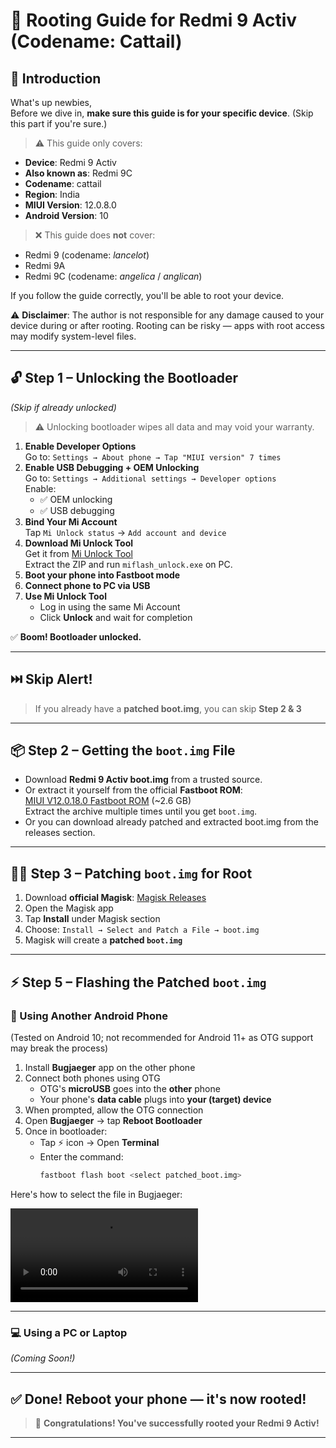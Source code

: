 # 📱 Rooting Guide for Redmi 9 Activ (Codename: Cattail)

## 🔰 Introduction

What's up newbies,  
Before we dive in, **make sure this guide is for your specific device**. (Skip this part if you're sure.)

> ⚠️ This guide only covers:
- **Device**: Redmi 9 Activ  
- **Also known as**: Redmi 9C  
- **Codename**: cattail  
- **Region**: India  
- **MIUI Version**: 12.0.8.0  
- **Android Version**: 10

> ❌ This guide does **not** cover:
- Redmi 9 (codename: *lancelot*)  
- Redmi 9A  
- Redmi 9C (codename: *angelica* / *anglican*)

If you follow the guide correctly, you'll be able to root your device.

⚠️ **Disclaimer**: The author is not responsible for any damage caused to your device during or after rooting. Rooting can be risky — apps with root access may modify system-level files.

---

## 🔓 Step 1 – Unlocking the Bootloader  
*(Skip if already unlocked)*

> ⚠️ Unlocking bootloader wipes all data and may void your warranty.

1. **Enable Developer Options**  
   Go to: `Settings → About phone → Tap "MIUI version" 7 times`
2. **Enable USB Debugging + OEM Unlocking**  
   Go to: `Settings → Additional settings → Developer options`  
   Enable:
   - ✅ OEM unlocking  
   - ✅ USB debugging
3. **Bind Your Mi Account**  
   Tap `Mi Unlock status` → `Add account and device`
4. **Download Mi Unlock Tool**  
   Get it from [Mi Unlock Tool](https://en.miui.com/unlock/)  
   Extract the ZIP and run `miflash_unlock.exe` on PC.
5. **Boot your phone into Fastboot mode**
6. **Connect phone to PC via USB**
7. **Use Mi Unlock Tool**  
   - Log in using the same Mi Account  
   - Click **Unlock** and wait for completion

✅ **Boom! Bootloader unlocked.**

---

## ⏭️ Skip Alert!

> If you already have a **patched boot.img**, you can skip **Step 2 & 3**

---

## 📦 Step 2 – Getting the `boot.img` File

- Download **Redmi 9 Activ boot.img** from a trusted source.  
- Or extract it yourself from the official **Fastboot ROM**:  
  [MIUI V12.0.18.0 Fastboot ROM](https://xmfirmwareupdater.com/miui/cattail/stable/V12.0.18.0.QCTINXM/) (~2.6 GB)  
  Extract the archive multiple times until you get `boot.img`.
- Or you can download already patched and extracted boot.img from the releases section.
---

## 🧙‍♂️ Step 3 – Patching `boot.img` for Root

1. Download **official Magisk**: [Magisk Releases](https://magisk.me/releases/)
2. Open the Magisk app
3. Tap **Install** under Magisk section
4. Choose: `Install → Select and Patch a File → boot.img`
5. Magisk will create a **patched `boot.img`**

---

## ⚡ Step 5 – Flashing the Patched `boot.img`

### 📱 Using Another Android Phone  
(Tested on Android 10; not recommended for Android 11+ as OTG support may break the process)

1. Install **Bugjaeger** app on the other phone  
2. Connect both phones using OTG  
   - OTG's **microUSB** goes into the **other** phone  
   - Your phone's **data cable** plugs into **your (target) device**
3. When prompted, allow the OTG connection
4. Open **Bugjaeger** → tap **Reboot Bootloader**
5. Once in bootloader:
   - Tap ⚡ icon → Open **Terminal**
   - Enter the command:  
     ```sh
     fastboot flash boot <select patched_boot.img>
     ```
 Here's how to select the file in Bugjaeger:

![Selecting boot.img in Bugjaeger](how_to_add_file.mp4)

---

### 💻 Using a PC or Laptop  
*(Coming Soon!)*

---

## ✅ Done! Reboot your phone — it's now rooted!

> 🎉 **Congratulations! You've successfully rooted your Redmi 9 Activ!**

---

